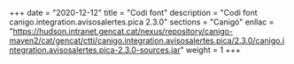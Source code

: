 +++
date        = "2020-12-12"
title       = "Codi font"
description = "Codi font canigo.integration.avisosalertes.pica 2.3.0"
sections    = "Canigó"
enllac		= "https://hudson.intranet.gencat.cat/nexus/repository/canigo-maven2/cat/gencat/ctti/canigo.integration.avisosalertes.pica/2.3.0/canigo.integration.avisosalertes.pica-2.3.0-sources.jar"
weight		= 1
+++
